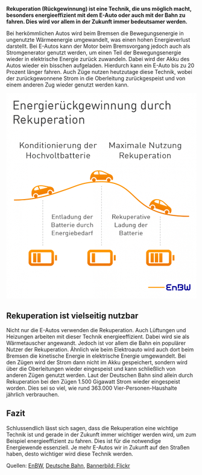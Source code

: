 
**Rekuperation (Rückgewinnung) ist eine Technik, die uns möglich macht, besonders energieeffizient mit dem E-Auto oder auch mit der Bahn zu fahren. Dies wird vor allem in der Zukunft immer bedeutsamer werden.**

Bei herkömmlichen Autos wird beim Bremsen die Bewegungsenergie in ungenutzte Wärmeenergie umgewandelt, was einen hohen Energieverlust darstellt. Bei E-Autos kann der Motor beim Bremsvorgang jedoch auch als Stromgenerator genutzt werden, um einen Teil der Bewegungsenergie wieder in elektrische Energie zurück zuwandeln. Dabei wird der Akku des Autos wieder ein bisschen aufgeladen. Hierdurch kann ein E-Auto bis zu 20 Prozent länger fahren. Auch Züge nutzen heutzutage diese Technik, wobei der zurückgewonnene Strom in die Oberleitung zurückgespeist und von einem anderen Zug wieder genutzt werden kann.

![mögliche Energierückgewinnung durch Rekuperation](/assets/images/mögliche-Energierückgewinnung-durch-Rekuperation.jpg)

## Rekuperation ist vielseitig nutzbar

Nicht nur die E-Autos verwenden die Rekuperation. Auch Lüftungen und Heizungen arbeiten mit dieser Technik energieeffizient. Dabei wird sie als Wärmetauscher angewandt. Jedoch ist vor allem die Bahn ein populärer Nutzer der Rekuperation. Ähnlich wie beim Elektroauto wird auch dort beim Bremsen die kinetische Energie in elektrische Energie umgewandelt. Bei den Zügen wird der Strom dann nicht im Akku gespeichert, sondern wird über die Oberleitungen wieder eingespeist und kann schließlich von anderen Zügen genutzt werden. Laut der Deutschen Bahn sind allein durch Rekuperation bei den Zügen 1.500 Gigawatt Strom wieder eingespeist worden. Dies sei so viel, wie rund 363.000 Vier-Personen-Haushalte jährlich verbrauchen.

## Fazit

Schlussendlich lässt sich sagen, dass die Rekuperation eine wichtige Technik ist und gerade in der Zukunft immer wichtiger werden wird, um zum Beispiel energieeffizient zu fahren. Dies ist für die notwendige Energiewende essenziell. Je mehr E-Autos wir in Zukunft auf den Straßen haben, desto wichtiger wird diese Technik werden.

Quellen: [EnBW](https://www.enbw.com/blog/elektromobilitaet/laden/energierueckgewinnung-durch-rekuperation-so-funktionierts/#:~:text=Rekuperation%20steht%20schlicht%20für%20„Rückgewinnung,Rekuperation%20speichern%20und%20wieder%20nutzen.), [Deutsche Bahn](https://nachhaltigkeit.deutschebahn.com/de/massnahmen/bremsenergie), [Bannerbild: Flickr](https://www.flickr.com/photos/30478819@N08/36569620984)
